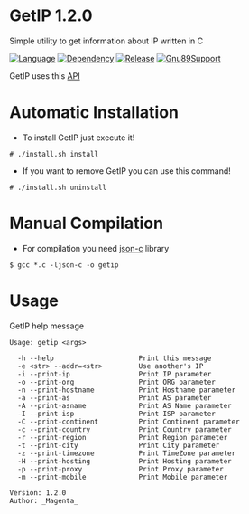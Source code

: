 # GetIP 1.2.0

Simple utility to get information about IP written in C

[![Language](https://img.shields.io/badge/Language-C-blue)](https://en.wikipedia.org/wiki/C%20%28programming%20language%29)
[![Dependency](https://img.shields.io/badge/Dependency-json--c-blue)](https://github.com/json-c/json-c)
[![Release](https://img.shields.io/badge/Latest%20Release%20Version-1.1.5-green)](https://github.com/0Magenta0/GetIP/releases/tag/1.2.0)
[![Gnu89Support](https://img.shields.io/badge/Gnu89%20Standart%20Support-Yes-green)](https://gcc.gnu.org/onlinedocs/gcc-3.3.6/gcc/Standards.html)

GetIP uses this [API](https://ip-api.com)

# Automatic Installation

- To install GetIP just execute it!
```
# ./install.sh install
```

- If you want to remove GetIP you can use this command!
```
# ./install.sh uninstall
```

# Manual Compilation

- For compilation you need [json-c](https://github.com/json-c/json-c) library
```
$ gcc *.c -ljson-c -o getip
```

# Usage

GetIP help message
```
Usage: getip <args>

  -h --help                     Print this message
  -e <str> --addr=<str>         Use another's IP
  -i --print-ip                 Print IP parameter
  -o --print-org                Print ORG parameter
  -n --print-hostname           Print Hostname parameter
  -a --print-as                 Print AS parameter
  -A --print-asname             Print AS Name parameter
  -I --print-isp                Print ISP parameter
  -C --print-continent          Print Continent parameter
  -c --print-country            Print Country parameter
  -r --print-region             Print Region parameter
  -t --print-city               Print City parameter
  -z --print-timezone           Print TimeZone parameter
  -H --print-hosting            Print Hosting parameter
  -p --print-proxy              Print Proxy parameter
  -m --print-mobile             Print Mobile parameter

Version: 1.2.0
Author: _Magenta_
```
